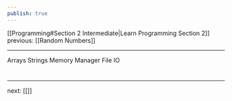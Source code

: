```yaml
---
publish: true
---
```

[[Programming#Section 2 Intermediate|Learn Programming Section 2]]  previous: [[Random Numbers]]   

---

Arrays 
Strings
Memory Manager
File IO


# 
----
next: [[]] 